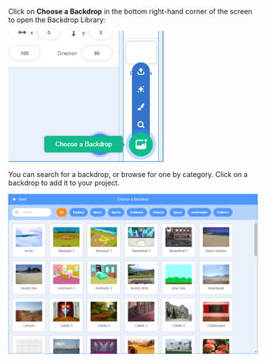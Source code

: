 Click on **Choose a Backdrop** in the bottom right-hand corner of the screen to open the Backdrop Library:

![عکس از صفحه نمایش](images/stage-choose.png)

You can search for a backdrop, or browse for one by category. Click on a backdrop to add it to your project.

![The Backdrop Library.](images/backdrop.png)